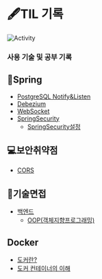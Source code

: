 # 🖋TIL 기록

<span>![Activity](https://img.shields.io/github/last-commit/DuHyeon2/DailyStudy)&nbsp;</span>

### 사용 기술 및 공부 기록

## 📒Spring
- [PostgreSQL Notify&Listen](https://github.com/DuHyeon2/DailyStudy/blob/main/Spring/PostgreSQLListenNotify/PostgreSQLNotifyListen.md)
- [Debezium](https://github.com/DuHyeon2/DailyStudy/blob/main/Spring/Debezium/Debezium.md)
- [WebSocket](https://github.com/DuHyeon2/DailyStudy/blob/main/Spring/WebSocket/WebSocket.md)
- [SpringSecurity](https://github.com/DuHyeon2/DailyStudy/blob/main/Spring/SpringSecurity)
  - [SpringSecurity설정](https://github.com/DuHyeon2/TIL/blob/main/Spring/SpringSecurity/Security%EC%84%A4%EC%A0%95.md)


## 💻보안취약점
- [CORS](https://github.com/DuHyeon2/DailyStudy/blob/main/SecurityVulnerability/CORS.md) <br>

## 📃기술면접
- [백엔드](https://github.com/DuHyeon2/TIL/blob/main/TechnicalInterview/BackEnd)
  - [OOP(객체지향프로그래밍)](https://github.com/DuHyeon2/TIL/blob/main/TechnicalInterview/BackEnd/OOP(%EA%B0%9D%EC%B2%B4%EC%A7%80%ED%96%A5%ED%94%84%EB%A1%9C%EA%B7%B8%EB%9E%98%EB%B0%8D))

## Docker
- [도커란?](https://github.com/DuHyeon2/TIL/blob/main/Docker/Docker란.md)
- [도커 컨테이너의 이해](https://github.com/DuHyeon2/TIL/blob/main/Docker/도커_컨테이너의_이해.md)
